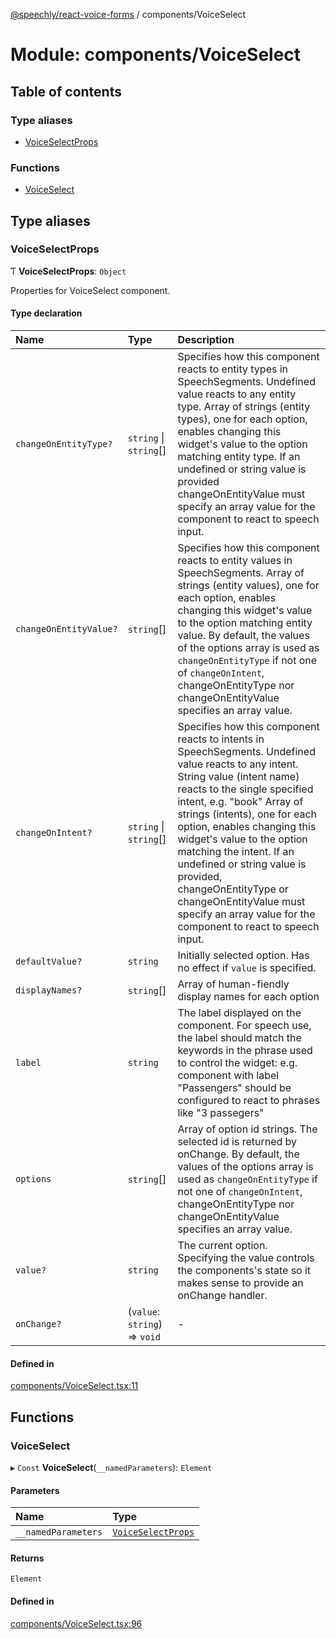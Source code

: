 [@speechly/react-voice-forms](../README.md) / components/VoiceSelect

# Module: components/VoiceSelect

## Table of contents

### Type aliases

- [VoiceSelectProps](components_VoiceSelect.md#voiceselectprops)

### Functions

- [VoiceSelect](components_VoiceSelect.md#voiceselect)

## Type aliases

### VoiceSelectProps

Ƭ **VoiceSelectProps**: `Object`

Properties for VoiceSelect component.

#### Type declaration

| Name | Type | Description |
| :------ | :------ | :------ |
| `changeOnEntityType?` | `string` \| `string`[] | Specifies how this component reacts to entity types in SpeechSegments. Undefined value reacts to any entity type. Array of strings (entity types), one for each option, enables changing this widget's value to the option matching entity type. If an undefined or string value is provided changeOnEntityValue must specify an array value for the component to react to speech input. |
| `changeOnEntityValue?` | `string`[] | Specifies how this component reacts to entity values in SpeechSegments. Array of strings (entity values), one for each option, enables changing this widget's value to the option matching entity value. By default, the values of the options array is used as `changeOnEntityType` if not one of `changeOnIntent`, changeOnEntityType nor changeOnEntityValue specifies an array value. |
| `changeOnIntent?` | `string` \| `string`[] | Specifies how this component reacts to intents in SpeechSegments. Undefined value reacts to any intent. String value (intent name) reacts to the single specified intent, e.g. "book" Array of strings (intents), one for each option, enables changing this widget's value to the option matching the intent. If an undefined or string value is provided, changeOnEntityType or changeOnEntityValue must specify an array value for the component to react to speech input. |
| `defaultValue?` | `string` | Initially selected option. Has no effect if `value` is specified. |
| `displayNames?` | `string`[] | Array of human-fiendly display names for each option |
| `label` | `string` | The label displayed on the component. For speech use, the label should match the keywords in the phrase used to control the widget: e.g. component with label "Passengers" should be configured to react to phrases like "3 passegers" |
| `options` | `string`[] | Array of option id strings. The selected id is returned by onChange. By default, the values of the options array is used as `changeOnEntityType` if not one of `changeOnIntent`, changeOnEntityType nor changeOnEntityValue specifies an array value. |
| `value?` | `string` | The current option. Specifying the value controls the components's state so it makes sense to provide an onChange handler. |
| `onChange?` | (`value`: `string`) => `void` | - |

#### Defined in

[components/VoiceSelect.tsx:11](https://github.com/speechly/speechly-demos/blob/ad20e0c/libraries/react-voice-forms/src/components/VoiceSelect.tsx#L11)

## Functions

### VoiceSelect

▸ `Const` **VoiceSelect**(`__namedParameters`): `Element`

#### Parameters

| Name | Type |
| :------ | :------ |
| `__namedParameters` | [`VoiceSelectProps`](components_VoiceSelect.md#voiceselectprops) |

#### Returns

`Element`

#### Defined in

[components/VoiceSelect.tsx:96](https://github.com/speechly/speechly-demos/blob/ad20e0c/libraries/react-voice-forms/src/components/VoiceSelect.tsx#L96)
